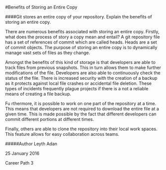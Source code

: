 #Benefits of Storing an Entire Copy

####Git stores an entire copy of your repository. Explain the benefits of storing an entire copy.


There are numerous benefits associated with storing an entire copy. Firstly, what does the process of story a copy mean and entail? A git repository file has a set of references of commit which are called heads. Heads are a set of commit objects. The purpose of storing an entire copy is to dynamically manage vast sets of files as they change.

Amongst the benefits of this kind of storage is that developers are able to track files from previous snapshots. This in turn allows them to make further modifications of the file. Developers are also able to continuously check the status of the file. There is increased security with the creation of a backup as it protects against local file crashes or accidental file deletion. These types of incidents frequently plague projects if there is a not a reliable means of creating a file backup. 

Fu
rthermore, it is possible to work on one part of the repository at a time. This means that developers are not required to download the entire file at a given time. This is made possible by the fact that different developers can commit different portions at different times. 

Finally, others are able to clone the repository into their local work spaces. This feature allows for easy collaboration across teams. 



#####Author
Leyth Adan

25 January 2016

Career Path 3


